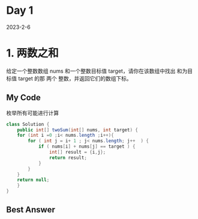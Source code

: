 # Day 1

2023-2-6

# 1. 两数之和

给定一个整数数组 nums 和一个整数目标值 target，请你在该数组中找出 和为目标值 target 的那 两个 整数，并返回它们的数组下标。

## My Code

枚举所有可能进行计算

```java
class Solution {
    public int[] twoSum(int[] nums, int target) {
    for (int i =0 ;i< nums.length ;i++){
        for ( int j = i+ 1 ; j< nums.length; j++  ) {
            if ( nums[i] + nums[j] == target ) {
                int[] result = {i,j};
                return result;
            }
        }
    }
    return null;
    }
}
```

## Best Answer
